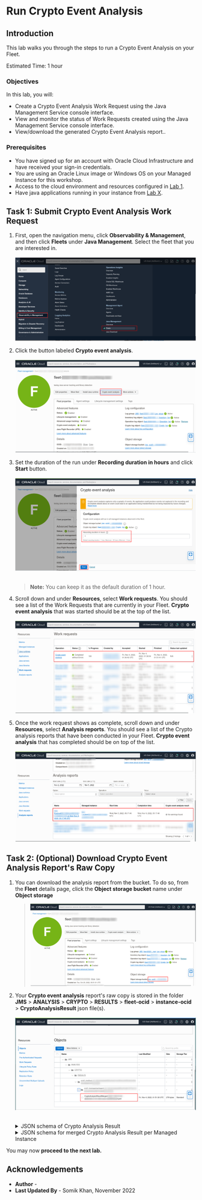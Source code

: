 # Run Crypto Event Analysis

## Introduction

This lab walks you through the steps to run a Crypto Event Analysis on your Fleet.

Estimated Time: 1 hour

### Objectives

In this lab, you will:

* Create a Crypto Event Analysis Work Request using the Java Management Service console interface.
* View and monitor the status of Work Requests created using the Java Management Service console interface.
* View/download the generated Crypto Event Analysis report..



### Prerequisites

* You have signed up for an account with Oracle Cloud Infrastructure and have received your sign-in credentials.
* You are using an Oracle Linux image or Windows OS on your Managed Instance for this workshop.
* Access to the cloud environment and resources configured in [Lab 1](?lab=set-up-and-enable-lcm-on-jms).
* Have java applications running in your instance from [Lab X](?lab=xxxx-xxxx-xxxx-xxxx-xxxx).

## Task 1: Submit Crypto Event Analysis Work Request

1. First, open the navigation menu, click **Observability & Management**, and then click **Fleets** under **Java Management**. Select the fleet that you are interested in.
  <br><br>
  ![image of console navigation to java management service](images/console-navigation-jms-fleet.png)

2. Click the button labeled **Crypto event analysis**.
  <br><br>
  ![image of fleet details page with crypto event analysis button](images/fleet-crypto-button.png)

3. Set the duration of the run under **Recording duration in hours** and click **Start** button.
  <br><br>
  ![image of crypto event run settings](images/crypto-run-duration.png)
  <br><br>
   > **Note:** You can keep it as the default duration of 1 hour.

4. Scroll down and under **Resources**, select **Work requests**. You should see a list of the Work Requests that are currently in your Fleet. **Crypto event analysis** that was started should be at the top of the list.
  <br><br>
  ![image of work requets](images/crypto-work-request.png)

5. Once the work request shows as complete, scroll down and under **Resources**, select **Analysis reports**. You should see a list of the Crypto analysis reports that have been conducted in your Fleet. **Crypto event analysis** that has completed should be on top of the list.
  <br><br>
  ![image of crypto event analysis report](images/crypto-result-final.png)


## Task 2: **(Optional)** Download Crypto Event Analysis Report's Raw Copy

1. You can download the analysis report from the bucket. To do so, from the **Fleet** details page, click the **Object storage bucket** name under **Object storage**
    >
    >![image of crypto event run settings](images/fleet-bucket-link.png)

2. Your **Crypto event analysis** report's raw copy is stored in the folder **JMS** > **ANALYSIS** > **CRYPTO** > **RESULTS** > **fleet-ocid** > **instance-ocid** > **CryptoAnalysisResult** json file(s). 
  <br><br>
  ![image of crypto event analysis bucket object](images/crypto-result-download.png)
  <br><br>

    <details>
      <summary>JSON schema of Crypto Analysis Result</summary>

      ```javascript
      {
        timeAnalyzed: date-time,
        cryptoRoadmapVersion: string,
        jvmVendor: string,
        jvmVersion: string,
        jvmDistribution: string,
        applicationName: string,
        applicationCommand: string,
        events: [
          {
            eventType: string,
            occurences: int32,
            fields: [
              {
                key: string,
                value: string
              }
            ],
            findings: [
              {
                detectorName: string,
                detectorCategory: string,
                severity: string,
                detailsLink: url
              }
            ]
          }
        ]
      }
      ```
    </details>

    <details>
      <summary>JSON schema for merged Crypto Analysis Result per Managed Instance</summary>

      ```javascript
      {
        timeAnalyzed: date-time,
        cryptoRoadmapVersion: string,
        managedInstanceOcid: OCID,
        managedInstanceName: string,
        applications: [{
          name: string,
          command: string,
          events: [{
            eventType: string,
            occurences: int32,
            fields: [{
              key: string,
              value: string
            }],
            findings: [{
              detectorName: string,
              detectorCategory: string,
              severity: string,
              detailsLink: url
            }]
          }]
        }]
      }
      ```
    </details>



You may now **proceed to the next lab.**



## Acknowledgements

* **Author** - 
* **Last Updated By** - Somik Khan, November 2022
